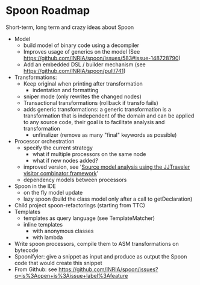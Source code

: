 

Spoon Roadmap
==========

Short-term, long term and crazy ideas about Spoon

* Model
    * build model of binary code using a decompiler 
    * Improves usage of generics on the model (See https://github.com/INRIA/spoon/issues/583#issue-148728790)
    * Add an embedded DSL / builder mechanism (see https://github.com/INRIA/spoon/pull/741) 
* Transformations:
    * Keep original when printing after transformation
        * indentation and formatting   
    * sniper mode (only rewrites the changed nodes)
    * Transactional transformations (rollback if transfo fails)
    * adds generic transformations: a generic transformation is a transformation that is independent of the domain and can be applied to any source code, their goal is to facilitate analysis and transformation
        * unfinalizer (remove as many "final" keywords as possible)
* Processor orchestration 
    * specify the current strategy
        * what if multiple processors on the same node
        * what if new nodes added?
    * improved version, see '[Source model analysis using the JJTraveler visitor combinator framework](http://www3.di.uminho.pt/~joost/publications/SourceModelAnalysisUsingTheJJTravelerVisitorCombinatorFramework.pdf)'    
    * dependency models between processors
* Spoon in the IDE
    * on the fly model update
    * lazy spoon (build the class model only after a call to getDeclaration)
* Child project spoon-refactorings (starting from TTC)
* Templates
    * templates as query language (see TemplateMatcher)
    * inline templates
        * with anonymous classes
        * with lambda
* Write spoon processors, compile them to ASM transformations on bytecode
* Spoonifyier: give a snippet as input and produce as output the Spoon code that would create this snippet 
* From Github: see <https://github.com/INRIA/spoon/issues?q=is%3Aopen+is%3Aissue+label%3Afeature>
